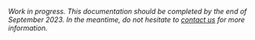 *Work in progress. This documentation should be completed by the end of September 2023. In the meantime,
do not hesitate to [contact us](mailto:mathieu.seraphim@unicaen.fr) for more information.*

[//]: # (SVD time)

